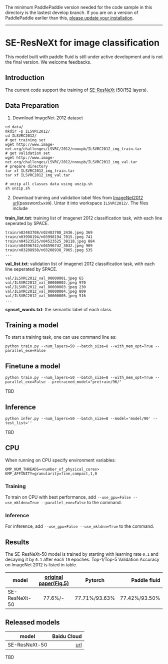 The minimum PaddlePaddle version needed for the code sample in this directory is the lastest develop branch. If you are on a version of PaddlePaddle earlier than this, [please update your installation](http://www.paddlepaddle.org/docs/develop/documentation/en/build_and_install/pip_install_en.html).

---

# SE-ResNeXt for image classification

This model built with paddle fluid is still under active development and is not
the final version. We welcome feedbacks.

## Introduction

The current code support the training of [SE-ResNeXt](https://arxiv.org/abs/1709.01507) (50/152 layers).

## Data Preparation

1. Download ImageNet-2012 dataset
```
cd data/
mkdir -p ILSVRC2012/
cd ILSVRC2012/
# get training set
wget http://www.image-net.org/challenges/LSVRC/2012/nnoupb/ILSVRC2012_img_train.tar
# get validation set
wget http://www.image-net.org/challenges/LSVRC/2012/nnoupb/ILSVRC2012_img_val.tar
# prepare directory
tar xf ILSVRC2012_img_train.tar
tar xf ILSVRC2012_img_val.tar

# unzip all classes data using unzip.sh
sh unzip.sh
```

2. Download training and validation label files from [ImageNet2012 url](https://pan.baidu.com/s/1Y6BCo0nmxsm_FsEqmx2hKQ)(password:```wx99```). Untar it into workspace ```ILSVRC2012/```. The files include

**train_list.txt**: training list of imagenet 2012 classification task, with each line seperated by SPACE.
```
train/n02483708/n02483708_2436.jpeg 369
train/n03998194/n03998194_7015.jpeg 741
train/n04523525/n04523525_38118.jpeg 884
train/n04596742/n04596742_3032.jpeg 909
train/n03208938/n03208938_7065.jpeg 535
...
```
**val_list.txt**: validation list of imagenet 2012 classification task, with each line seperated by SPACE.
```
val/ILSVRC2012_val_00000001.jpeg 65
val/ILSVRC2012_val_00000002.jpeg 970
val/ILSVRC2012_val_00000003.jpeg 230
val/ILSVRC2012_val_00000004.jpeg 809
val/ILSVRC2012_val_00000005.jpeg 516
...
```
**synset_words.txt**: the semantic label of each class.

## Training a model

To start a training task, one can use command line as:

```
python train.py --num_layers=50 --batch_size=8 --with_mem_opt=True --parallel_exe=False
```
## Finetune a model
```
python train.py --num_layers=50 --batch_size=8 --with_mem_opt=True --parallel_exe=False --pretrained_model="pretrain/96/"
```
TBD
## Inference
```
python infer.py --num_layers=50 --batch_size=8 --model='model/90' --test_list=''
```
TBD

## CPU
When running on CPU specify environment variables:

```OMP_NUM_THREADS=<number_of_physical_cores> KMP_AFFINITY=granularity=fine,compact,1,0```

### Training
To train on CPU with best performance, add `--use_gpu=False --use_mkldnn=True --parallel_exe=False` to the command.

### Inference
For inference, add `--use_gpu=False --use_mkldnn=True` to the command.

## Results

The SE-ResNeXt-50 model is trained by starting with learning rate ```0.1``` and decaying it by ```0.1``` after each ```10``` epoches. Top-1/Top-5 Validation Accuracy on ImageNet 2012 is listed in table.

|model | [original paper(Fig.5)](https://arxiv.org/abs/1709.01507) | Pytorch | Paddle fluid
|- | :-: |:-: | -:
|SE-ResNeXt-50 | 77.6%/- | 77.71%/93.63% | 77.42%/93.50%



## Released models
|model | Baidu Cloud
|- | -:
|SE-ResNeXt-50 | [url]()
TBD
